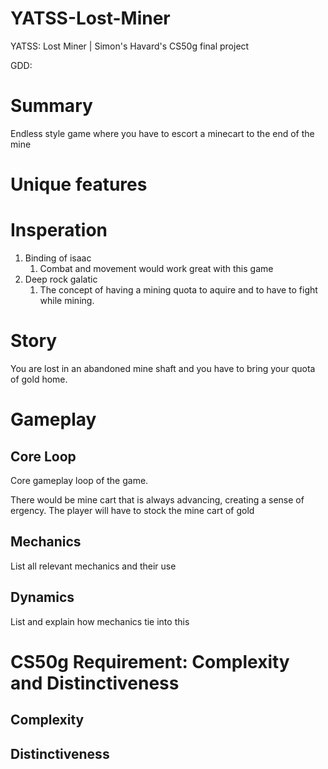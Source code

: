 # YATSS-Lost-Miner
YATSS: Lost Miner | Simon's Havard's CS50g final project

GDD:
# Summary
Endless style game where you have to escort a minecart to the end of the mine 

# Unique features

# Insperation
1. Binding of isaac
    1. Combat and movement would work great with this game
2. Deep rock galatic
    1. The concept of having a mining quota to aquire and to have to fight while mining.

# Story
You are lost in an abandoned mine shaft and you have to bring your quota of gold home.

# Gameplay
## Core Loop
Core gameplay loop of the game.

There would be mine cart that is always advancing, creating a sense of ergency. The player will have to stock the mine cart of gold 

## Mechanics
List all relevant mechanics and their use

## Dynamics
List and explain how mechanics tie into this

# CS50g Requirement: Complexity and Distinctiveness 
## Complexity


## Distinctiveness
